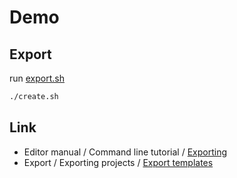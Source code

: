 
# Demo

## Export

run [export.sh](export.sh)

``` sh
./create.sh
```


## Link

* Editor manual / Command line tutorial / [Exporting](https://docs.godotengine.org/en/stable/tutorials/editor/command_line_tutorial.html#exporting)
* Export / Exporting projects / [Export templates](https://docs.godotengine.org/en/stable/tutorials/export/exporting_projects.html#export-templates)
